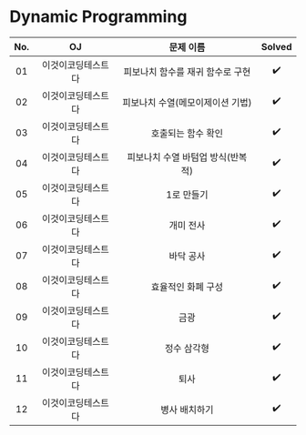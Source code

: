 # Dynamic Programming


|          No.          |        OJ        |        문제 이름         |        Solved         |
| :-----: |  :--------: |:---------------------: | :-----: |
| 01 | 이것이코딩테스트다 | 피보나치 함수를 재귀 함수로 구현 | ✔️ |
| 02 | 이것이코딩테스트다 | 피보나치 수열(메모이제이션 기법) | ✔️ |
| 03 | 이것이코딩테스트다 | 호출되는 함수 확인 | ✔️ |
| 04 | 이것이코딩테스트다 | 피보나치 수열 바텀업 방식(반복적) | ✔️ |
| 05 | 이것이코딩테스트다 | 1로 만들기 | ✔️ |
| 06 | 이것이코딩테스트다 | 개미 전사 | ✔️ |
| 07 | 이것이코딩테스트다 | 바닥 공사 | ✔️ |
| 08 | 이것이코딩테스트다 | 효율적인 화폐 구성 | ✔️ |
| 09 | 이것이코딩테스트다 | 금광 | ✔️ |
| 10 | 이것이코딩테스트다 | 정수 삼각형 | ✔️ |
| 11 | 이것이코딩테스트다 | 퇴사 | ✔️ |
| 12 | 이것이코딩테스트다 | 병사 배치하기 | ✔️ |